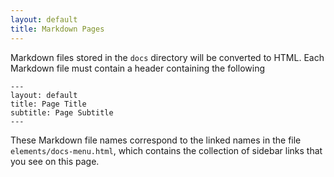 ```yaml
---
layout: default
title: Markdown Pages
---
```


Markdown files stored in the `docs` directory will be converted to HTML.  Each Markdown file must contain a header containing the following

    ---
    layout: default
    title: Page Title
    subtitle: Page Subtitle
    ---

These Markdown file names correspond to the linked names in the file `elements/docs-menu.html`, which contains the collection of sidebar links that you see on this page.  
